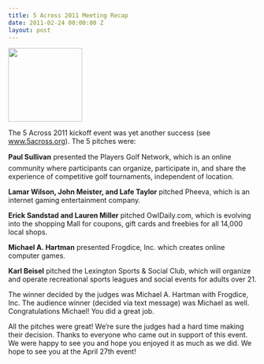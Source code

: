 ```yaml
---
title: 5 Across 2011 Meeting Recap
date: 2011-02-24 00:00:00 Z
layout: post
---
```

 
<p><img alt="" border="0" class="alignnone" src="http://farm6.static.flickr.com/5218/5472577224_0ce9166337_z.jpg" title="logo" width="150"/></p>
<p>The 5 Across 2011 kickoff event was yet another success (see <a href="http://www.5across.org/" target="_blank">www.5across.org</a>). The 5 pitches were:</p>
<p><strong>Paul Sullivan</strong> presented the Players Golf Network, which is an online community where participants can organize, participate in, and share the experience of competitive golf tournaments, independent of location.</p>
<p><strong>Lamar Wilson, John Meister, and Lafe Taylor</strong> pitched Pheeva, which is an internet gaming entertainment company.</p>
<p><strong>Erick Sandstad and Lauren Miller</strong> pitched OwlDaily.com, which is evolving into the shopping Mall for coupons, gift cards and freebies for all 14,000 local shops.</p>
<p><strong>Michael A. Hartman</strong> presented Frogdice, Inc. which creates online computer games.</p>
<p><strong>Karl Beisel</strong> pitched the Lexington Sports &amp; Social Club, which will organize and operate recreational sports leagues and social events for adults over 21.</p>
<p>The winner decided by the judges was Michael A. Hartman with Frogdice, Inc. The audience winner (decided via text message) was Michael as well. Congratulations Michael! You did a great job.</p>
<p>All the pitches were great! We&rsquo;re sure the judges had a hard time making their decision. Thanks to everyone who came out in support of this event. We were happy to see you and hope you enjoyed it as much as we did. We hope to see you at the April 27th event!</p>
